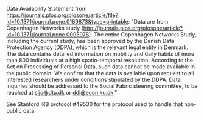 Data Availability Statement from https://journals.plos.org/plosone/article/file?id=10.1371/journal.pone.0189873&type=printable: "Data are from Copenhagen Networks study (http://journals.plos.org/plosone/article?id=10.1371/journal.pone.0095978). The entire Copenhagen Networks Study, including the current study, has been approved by the Danish Data Protection Agency (DDPA), which is the relevant legal entity in Denmark. The data contains detailed information on mobility and daily habits of more than 800 individuals at a high spatio-temporal resolution. According to the Act on Processing of Personal Data, such data cannot be made available in the public domain. We confirm that the data is available upon request to all interested researchers under conditions stipulated by the DDPA. Data inquiries should be addressed to the Social Fabric steering committee, to be reached at sljo@dtu.dk or ddl@econ.ku.dk."

See Stanford IRB protocol #49530 for the protocol used to handle that non-public data. 
